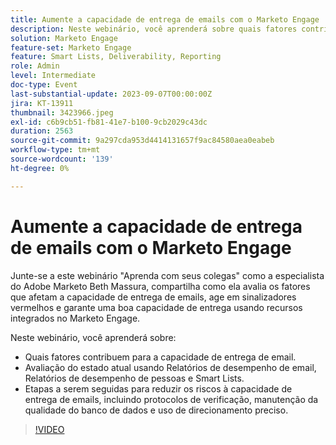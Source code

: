 ```yaml
---
title: Aumente a capacidade de entrega de emails com o Marketo Engage
description: Neste webinário, você aprenderá sobre quais fatores contribuem para a capacidade de entrega de emails.  Avaliação do estado atual usando Relatórios de desempenho de email, Relatórios de desempenho de pessoas e Smart Lists.  Etapas a serem seguidas para reduzir os riscos à capacidade de entrega de emails, incluindo protocolos de verificação, manutenção da qualidade do banco de dados e uso de direcionamento preciso.
solution: Marketo Engage
feature-set: Marketo Engage
feature: Smart Lists, Deliverability, Reporting
role: Admin
level: Intermediate
doc-type: Event
last-substantial-update: 2023-09-07T00:00:00Z
jira: KT-13911
thumbnail: 3423966.jpeg
exl-id: c6b9cb51-fb81-41e7-b100-9cb2029c43dc
duration: 2563
source-git-commit: 9a297cda953d4414131657f9ac84580aea0eabeb
workflow-type: tm+mt
source-wordcount: '139'
ht-degree: 0%

---
```


# Aumente a capacidade de entrega de emails com o Marketo Engage

Junte-se a este webinário &quot;Aprenda com seus colegas&quot; como a especialista do Adobe Marketo Beth Massura, compartilha como ela avalia os fatores que afetam a capacidade de entrega de emails, age em sinalizadores vermelhos e garante uma boa capacidade de entrega usando recursos integrados no Marketo Engage.

Neste webinário, você aprenderá sobre:

* Quais fatores contribuem para a capacidade de entrega de email.
* Avaliação do estado atual usando Relatórios de desempenho de email, Relatórios de desempenho de pessoas e Smart Lists.
* Etapas a serem seguidas para reduzir os riscos à capacidade de entrega de emails, incluindo protocolos de verificação, manutenção da qualidade do banco de dados e uso de direcionamento preciso.

>[!VIDEO](https://video.tv.adobe.com/v/3423966/?learn=on)
